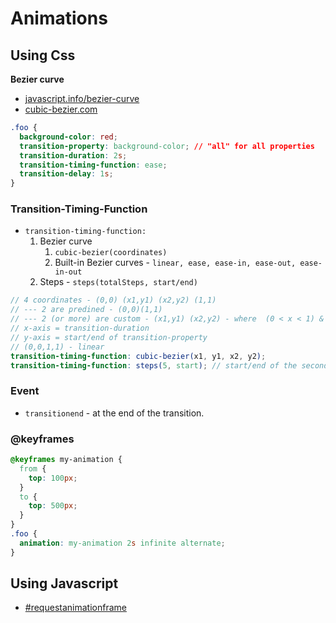 # Animations

## Using Css

**Bezier curve**

- [javascript.info/bezier-curve](https://javascript.info/bezier-curve)
- [cubic-bezier.com](https://cubic-bezier.com)

```css
.foo {
  background-color: red;
  transition-property: background-color; // "all" for all properties
  transition-duration: 2s;
  transition-timing-function: ease;
  transition-delay: 1s;
}
```

### Transition-Timing-Function

- `transition-timing-function:`
  1. Bezier curve
     1. `cubic-bezier(coordinates)`
     2. Built-in Bezier curves - `linear, ease, ease-in, ease-out, ease-in-out`
  2. Steps - `steps(totalSteps, start/end)`

```scss
// 4 coordinates - (0,0) (x1,y1) (x2,y2) (1,1)
// --- 2 are predined - (0,0)(1,1)
// --- 2 (or more) are custom - (x1,y1) (x2,y2) - where  (0 < x < 1) & y can be anything
// x-axis = transition-duration
// y-axis = start/end of transition-property
// (0,0,1,1) - linear
transition-timing-function: cubic-bezier(x1, y1, x2, y2);
transition-timing-function: steps(5, start); // start/end of the second
```

### Event

- `transitionend` - at the end of the transition.

### @keyframes

```css
@keyframes my-animation {
  from {
    top: 100px;
  }
  to {
    top: 500px;
  }
}
.foo {
  animation: my-animation 2s infinite alternate;
}
```

## Using Javascript

- [#requestanimationframe](/javascript/asynchronous.html#requestanimationframe)
